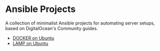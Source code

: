 # Ansible Projects

A collection of minimalist Ansible projects for automating server setups, based on DigitalOcean's Community guides.

- [DOCKER on Ubuntu](https://github.com/shubham9319/ansible-project/tree/main/docker_ubuntu)
- [LAMP on Ubuntu](https://github.com/shubham9319/ansible-project/tree/main/lamp_ubuntu)
